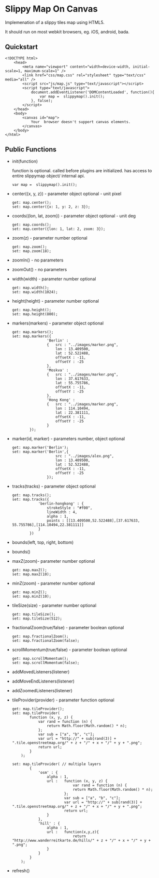 Slippy Map On Canvas
=============

Implemenation of a slippy tiles map using <canvas> HTML5.

It should run on most webkit browsers, eg. iOS, android, bada.

Quickstart
----------

    <!DOCTYPE html>
        <head>
            <meta name="viewport" content="width=device-width, initial-scale=1, maximum-scale=1" />     
            <link href="css/map.css" rel="stylesheet" type="text/css" media="all" />
            <script src="js/map.js" type="text/javascript"></script>
            <script type="text/javascript">
                document.addEventListener('DOMContentLoaded', function(){
                    var map =  slippymap().init();
                }, false);
            </script>   
        </head>
        <body>
            <canvas id="map">
                Your  browser doesn't support canvas elements.          
            </canvas>
        </body>
    </html>
    
    
Public Functions
----------

*   init(function)

    function is optional. called before plugins are initialized.
    has access to entire slippymap object/ internal api.

        var map =  slippymap().init();

*   center({x, y, z}) - parameter object optional - unit pixel

        get: map.center();
        set: map.center({x: 1, y: 2, z: 3});
    
*   coords({lon, lat, zoom}) - parameter object optional - unit deg

        get: map.coords();
        set: map.center({lon: 1, lat: 2, zoom: 3});

*   zoom(z) - parameter number optional

        get: map.zoom();
        set: map.zoom(18);

*   zoomIn() - no parameters
*   zoomOut() - no parameters
*   width(width) - parameter number optional

        get: map.width();
        set: map.width(1024);

*   height(height) - parameter number optional

        get: map.height();
        set: map.height(800);

*   markers(markers) - parameter object optional

        get: map.markers();
        set: map.markers({  
                        'Berlin' : 
                        {   src : "../images/marker.png",
                            lon : 13.409500,
                            lat : 52.522488,
                            offsetX : -11,
                            offsetY : -25
                        },
                        'Moskva' : 
                        {   src : "../images/marker.png",
                            lon : 37.617633,
                            lat : 55.755786,
                            offsetX : -11,
                            offsetY : -25
                        },
                        'Hong Kong' : 
                        {   src : "../images/marker.png",
                            lon : 114.10494,
                            lat : 22.381111,
                            offsetX : -11,
                            offsetY : -25
                        }
                });

*   marker(id, marker) - parameters number, object optional

        get: map.marker('Berlin');
        set: map.marker('Berlin',{  
                            src : "../images/alex.png",
                            lon : 13.409500,
                            lat : 52.522488,
                            offsetX : -11,
                            offsetY : -25
                        });

*   tracks(tracks) - parameter object optional

        get: map.tracks();
        set: map.tracks({
                    'berlin-hongkong' : {
                        strokeStyle : "#f00",
                        lineWidth : 4,
                        alpha : 1,
                        points : [[13.409500,52.522488],[37.617633, 55.755786],[114.10494,22.381111]]
                    }
                })      

*   bounds(left, top, right, bottom)
*   bounds()
*   maxZ(zoom)- parameter number optional

        get: map.maxZ();
        set: map.maxZ(10);

*   minZ(zoom) - parameter number optional

        get: map.minZ();
        set: map.minZ(10);

*   tileSize(size) - parameter number optional

        get: map.tileSize();
        set: map.tileSize(512);

*   fractionalZoom(true/false) - parameter boolean optional

        get: map.fractionalZoom();
        set: map.fractionalZoom(false);

*   scrollMomentum(true/false) - parameter boolean optional

        get: map.scrollMomentum();
        set: map.scrollMomentum(false);

*   addMovedListeners(listener)
*   addMoveEndListeners(listener)
*   addZoomedListeners(listener)
*   tileProvider(provider) - parameter function optional

        get: map.tileProvider();
        set: map.tileProvider(
                function (x, y, z) {
                    var rand = function (n) {
                        return Math.floor(Math.random() * n);
                    };
                    var sub = ["a", "b", "c"];
                    var url = "http://" + sub[rand(3)] + ".tile.openstreetmap.org/" + z + "/" + x + "/" + y + ".png";
                    return url;
                }
            );

        set: map.tileProvider( // multiple layers
                {
                    'osm' : {
                        alpha : 1,
                        url :   function (x, y, z) {
                                    var rand = function (n) {
                                    return Math.floor(Math.random() * n);
                                };
                                var sub = ["a", "b", "c"];
                                var url = "http://" + sub[rand(3)] + ".tile.openstreetmap.org/" + z + "/" + x + "/" + y + ".png";
                                return url;
                        }
                    },
                    'hill' : {
                        alpha : 1,
                        url :   function(x,y,z){
                                    return "http://www.wanderreitkarte.de/hills/" + z + "/" + x + "/" + y + ".png";
                        }
                    }
                }
            );

*   refresh()
